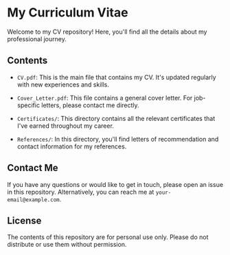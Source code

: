 # My Curriculum Vitae

Welcome to my CV repository! Here, you'll find all the details about my professional journey.

## Contents

- `CV.pdf`: This is the main file that contains my CV. It's updated regularly with new experiences and skills.

- `Cover_Letter.pdf`: This file contains a general cover letter. For job-specific letters, please contact me directly.

- `Certificates/`: This directory contains all the relevant certificates that I've earned throughout my career.

- `References/`: In this directory, you'll find letters of recommendation and contact information for my references.

## Contact Me

If you have any questions or would like to get in touch, please open an issue in this repository. Alternatively, you can reach me at `your-email@example.com`.

## License

The contents of this repository are for personal use only. Please do not distribute or use them without permission.
